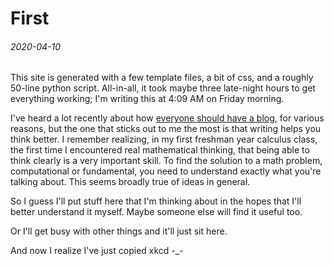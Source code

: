 # First
###### 2020-04-10

This site is generated with a few template files, a bit of css, and a roughly 50-line
python script. All-in-all, it took maybe three late-night hours to get everything 
working; I'm writing this at 4:09 AM on Friday morning.

I've heard a lot recently about how [everyone should have a blog][aguzey], for
various reasons, but the one that sticks out to me the most is that writing
helps you think better. I remember realizing, in my first freshman year calculus
class, the first time I encountered real mathematical thinking, that being able
to think clearly is a very important skill. To find the solution to a math
problem, computational or fundamental, you need to understand exactly what you're 
talking about. This seems broadly true of ideas in general.

So I guess I'll put stuff here that I'm thinking about in the hopes that I'll
better understand it myself. Maybe someone else will find it useful too.

Or I'll get busy with other things and it'll just sit here.

And now I realize I've just copied xkcd -\_-

[aguzey]: https://guzey.com/personal/why-have-a-blog/
